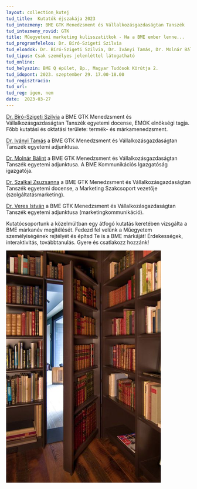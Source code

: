 ```yaml
---
layout: collection_kutej
tud_title:  Kutatók éjszakája 2023
tud_intezmeny: BME GTK Menedzsment és Vállalkozásgazdaságtan Tanszék
tud_intezmeny_rovid: GTK
title: Műegyetemi marketing kulisszatitkok - Ha a BME ember lenne...
tud_programfelelos: Dr. Bíró-Szigeti Szilvia
tud_eloadok: Dr. Bíró-Szigeti Szilvia, Dr. Iványi Tamás, Dr. Molnár Bálint, Dr. Szalkai Zsuzsanna, Dr. Veres István
tud_tipus: Csak személyes jelenléttel látogatható
tud_online: 
tud_helyszin: BME Q épület, Bp., Magyar Tudósok Körútja 2. 
tud_idopont: 2023. szeptember 29. 17.00-18.00
tud_regisztracio: 
tud_url: 
tud_reg: igen, nem
date:  2023-03-27
---
```


[Dr. Bíró-Szigeti Szilvia](http://mvt.bme.hu/munkatarsak/B%C3%ADr%C3%B3-Szigeti%20Szilvia) a BME GTK Menedzsment és Vállalkozásgazdaságtan Tanszék egyetemi docense, EMOK elnökségi tagja. Főbb kutatási és oktatási területe: termék- és márkamenedzsment.

[Dr. Iványi Tamás](http://mvt.bme.hu/munkatarsak/Iv%C3%A1nyi%20Tam%C3%A1s) a BME GTK Menedzsment és Vállalkozásgazdaságtan Tanszék egyetemi adjunktusa.

[Dr. Molnár Bálint](http://mvt.bme.hu/munkatarsak/Moln%C3%A1r%20B%C3%A1lint) a BME GTK Menedzsment és Vállalkozásgazdaságtan Tanszék egyetemi adjunktusa. A BME Kommunikációs Igazgatóság igazgatója. 

[Dr. Szalkai Zsuzsanna](http://mvt.bme.hu/munkatarsak/Szalkai%20Zsuzsanna) a BME GTK Menedzsment és Vállalkozásgazdaságtan Tanszék egyetemi docense, a Marketing Szakcsoport vezetője (szolgáltatásmarketing).

[Dr. Veres István](http://mvt.bme.hu/munkatarsak/Veres%20Istv%C3%A1n) a BME GTK Menedzsment és Vállalkozásgazdaságtan Tanszék egyetemi adjunktusa (marketingkommunikáció).


Kutatócsoportunk a közelmúltban egy átfogó kutatás keretében vizsgálta a BME márkanév megítélését. Fedezd fel velünk a Műegyetem személyiségének rejtélyét és építsd Te is a BME márkáját! Érdekességek, interaktivitás, továbbtanulás. Gyere és csatlakozz hozzánk!

![Műegyetemi marketing kulisszatitkok - Ha a BME ember lenne...](images/muegyetemi-marketing-kulisszatitkok-ha-a-bme-ember-lenne.jpg)
